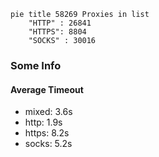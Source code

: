 
```mermaid
pie title 58269 Proxies in list
    "HTTP" : 26841
    "HTTPS": 8804
    "SOCKS" : 30016
```

### Some Info
#### Average Timeout

- mixed: 3.6s
- http: 1.9s
- https: 8.2s
- socks: 5.2s